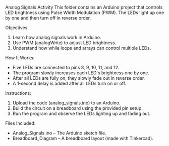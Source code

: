 Analog Signals Activity
This folder contains an Arduino project that controls LED brightness using Pulse Width Modulation (PWM). The LEDs light up one by one and then turn off in reverse order.

Objectives:
1. Learn how analog signals work in Arduino.
2. Use PWM (analogWrite) to adjust LED brightness.
3. Understand how while loops and arrays can control multiple LEDs.

How It Works:
- Five LEDs are connected to pins 8, 9, 10, 11, and 12.
- The program slowly increases each LED's brightness one by one.
- After all LEDs are fully on, they slowly fade out in reverse order.
- A 1-second delay is added after all LEDs turn on or off.

Instructions: 
1. Upload the code (analog_signals.ino) to an Arduino.
2. Build the circuit on a breadboard using the provided pin setup.
3. Run the program and observe the LEDs lighting up and fading out.


Files Included: 
- Analog_Signals.ino – The Arduino sketch file.
- Breadboard_Diagram – A breadboard layout (made with Tinkercad).
